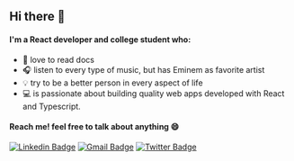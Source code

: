 ## Hi there 👋 

#### I'm a React developer and college student who:

- 📖 love to read docs
- 🎧 listen to every type of music, but has Eminem as favorite artist 
- 💡 try to be a better person in every aspect of life
- 💻 is passionate about building quality web apps developed with React and Typescript.

#### Reach me! feel free to talk about anything 😄

[![Linkedin Badge](https://img.shields.io/badge/-Guilherme%20Samuel-blue?style=flat-square&logo=Linkedin&logoColor=white&link=https://www.linkedin.com/in/guilherme-samuel-2aa7aa19b/)](https://www.linkedin.com/in/guilherme-samuel-2aa7aa19b/)
[![Gmail Badge](https://img.shields.io/badge/-gsdevelopercontact@gmail.com-c14438?style=flat-square&logo=Gmail&logoColor=white&link=mailto:tgmarinho@gmail.com)](mailto:gsdevelopercontact@gmail.com)
[![Twitter Badge](https://img.shields.io/badge/-gsdeveloper-1ca0f1?style=flat-square&labelColor=1ca0f1&logo=twitter&logoColor=white&link=https://twitter.com/tgmarinho)](https://twitter.com/gsdeveloper)

